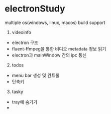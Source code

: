 # electronStudy

multiple os(windows, linux, macos) build support

1. videoinfo
  - electron 구조
  - fluent-ffmpeg을 통한 비디오 metadata 정보 읽기
  - electron과 mainWindow 간의 ipc 통신

2. todos
  - menu bar 생성 및 컨트롤 
  - 단축키 

3. tasky
  - tray에 숨기기 
  - 
